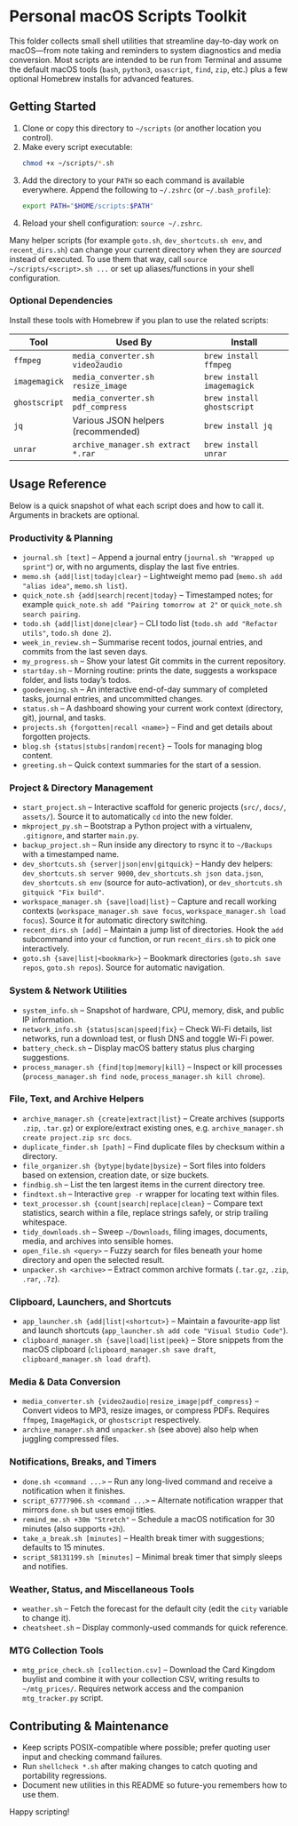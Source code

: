 # Personal macOS Scripts Toolkit

This folder collects small shell utilities that streamline day-to-day work on macOS—from note taking and reminders to system diagnostics and media conversion. Most scripts are intended to be run from Terminal and assume the default macOS tools (`bash`, `python3`, `osascript`, `find`, `zip`, etc.) plus a few optional Homebrew installs for advanced features.

## Getting Started

1. Clone or copy this directory to `~/scripts` (or another location you control).
2. Make every script executable:
   ```bash
   chmod +x ~/scripts/*.sh
   ```
3. Add the directory to your `PATH` so each command is available everywhere. Append the following to `~/.zshrc` (or `~/.bash_profile`):
   ```bash
   export PATH="$HOME/scripts:$PATH"
   ```
4. Reload your shell configuration: `source ~/.zshrc`.

Many helper scripts (for example `goto.sh`, `dev_shortcuts.sh env`, and `recent_dirs.sh`) can change your current directory when they are *sourced* instead of executed. To use them that way, call `source ~/scripts/<script>.sh ...` or set up aliases/functions in your shell configuration.

### Optional Dependencies

Install these tools with Homebrew if you plan to use the related scripts:

| Tool | Used By | Install |
| ---- | ------- | ------- |
| `ffmpeg` | `media_converter.sh video2audio` | `brew install ffmpeg` |
| `imagemagick` | `media_converter.sh resize_image` | `brew install imagemagick` |
| `ghostscript` | `media_converter.sh pdf_compress` | `brew install ghostscript` |
| `jq` | Various JSON helpers (recommended) | `brew install jq` |
| `unrar` | `archive_manager.sh extract *.rar` | `brew install unrar` |

## Usage Reference

Below is a quick snapshot of what each script does and how to call it. Arguments in brackets are optional.

### Productivity & Planning

- `journal.sh [text]` – Append a journal entry (`journal.sh "Wrapped up sprint"`) or, with no arguments, display the last five entries.
- `memo.sh {add|list|today|clear}` – Lightweight memo pad (`memo.sh add "alias idea"`, `memo.sh list`).
- `quick_note.sh {add|search|recent|today}` – Timestamped notes; for example `quick_note.sh add "Pairing tomorrow at 2"` or `quick_note.sh search pairing`.
- `todo.sh {add|list|done|clear}` – CLI todo list (`todo.sh add "Refactor utils"`, `todo.sh done 2`).
- `week_in_review.sh` – Summarise recent todos, journal entries, and commits from the last seven days.
- `my_progress.sh` – Show your latest Git commits in the current repository.
- `startday.sh` – Morning routine: prints the date, suggests a workspace folder, and lists today’s todos.
- `goodevening.sh` – An interactive end-of-day summary of completed tasks, journal entries, and uncommitted changes.
- `status.sh` – A dashboard showing your current work context (directory, git), journal, and tasks.
- `projects.sh {forgotten|recall <name>}` – Find and get details about forgotten projects.
- `blog.sh {status|stubs|random|recent}` – Tools for managing blog content.
- `greeting.sh` – Quick context summaries for the start of a session.

### Project & Directory Management

- `start_project.sh` – Interactive scaffold for generic projects (`src/`, `docs/`, `assets/`). Source it to automatically `cd` into the new folder.
- `mkproject_py.sh` – Bootstrap a Python project with a virtualenv, `.gitignore`, and starter `main.py`.
- `backup_project.sh` – Run inside any directory to rsync it to `~/Backups` with a timestamped name.
- `dev_shortcuts.sh {server|json|env|gitquick}` – Handy dev helpers: `dev_shortcuts.sh server 9000`, `dev_shortcuts.sh json data.json`, `dev_shortcuts.sh env` (source for auto-activation), or `dev_shortcuts.sh gitquick "Fix build"`.
- `workspace_manager.sh {save|load|list}` – Capture and recall working contexts (`workspace_manager.sh save focus`, `workspace_manager.sh load focus`). Source it for automatic directory switching.
- `recent_dirs.sh [add]` – Maintain a jump list of directories. Hook the `add` subcommand into your `cd` function, or run `recent_dirs.sh` to pick one interactively.
- `goto.sh {save|list|<bookmark>}` – Bookmark directories (`goto.sh save repos`, `goto.sh repos`). Source for automatic navigation.

### System & Network Utilities

- `system_info.sh` – Snapshot of hardware, CPU, memory, disk, and public IP information.
- `network_info.sh {status|scan|speed|fix}` – Check Wi-Fi details, list networks, run a download test, or flush DNS and toggle Wi-Fi power.
- `battery_check.sh` – Display macOS battery status plus charging suggestions.
- `process_manager.sh {find|top|memory|kill}` – Inspect or kill processes (`process_manager.sh find node`, `process_manager.sh kill chrome`).

### File, Text, and Archive Helpers

- `archive_manager.sh {create|extract|list}` – Create archives (supports `.zip`, `.tar.gz`) or explore/extract existing ones, e.g. `archive_manager.sh create project.zip src docs`.
- `duplicate_finder.sh [path]` – Find duplicate files by checksum within a directory.
- `file_organizer.sh {bytype|bydate|bysize}` – Sort files into folders based on extension, creation date, or size buckets.
- `findbig.sh` – List the ten largest items in the current directory tree.
- `findtext.sh` – Interactive `grep -r` wrapper for locating text within files.
- `text_processor.sh {count|search|replace|clean}` – Compare text statistics, search within a file, replace strings safely, or strip trailing whitespace.
- `tidy_downloads.sh` – Sweep `~/Downloads`, filing images, documents, media, and archives into sensible homes.
- `open_file.sh <query>` – Fuzzy search for files beneath your home directory and open the selected result.
- `unpacker.sh <archive>` – Extract common archive formats (`.tar.gz`, `.zip`, `.rar`, `.7z`).

### Clipboard, Launchers, and Shortcuts

- `app_launcher.sh {add|list|<shortcut>}` – Maintain a favourite-app list and launch shortcuts (`app_launcher.sh add code "Visual Studio Code"`).
- `clipboard_manager.sh {save|load|list|peek}` – Store snippets from the macOS clipboard (`clipboard_manager.sh save draft`, `clipboard_manager.sh load draft`).

### Media & Data Conversion

- `media_converter.sh {video2audio|resize_image|pdf_compress}` – Convert videos to MP3, resize images, or compress PDFs. Requires `ffmpeg`, `ImageMagick`, or `ghostscript` respectively.
- `archive_manager.sh` and `unpacker.sh` (see above) also help when juggling compressed files.

### Notifications, Breaks, and Timers

- `done.sh <command ...>` – Run any long-lived command and receive a notification when it finishes.
- `script_67777906.sh <command ...>` – Alternate notification wrapper that mirrors `done.sh` but uses emoji titles.
- `remind_me.sh +30m "Stretch"` – Schedule a macOS notification for 30 minutes (also supports `+2h`).
- `take_a_break.sh [minutes]` – Health break timer with suggestions; defaults to 15 minutes.
- `script_58131199.sh [minutes]` – Minimal break timer that simply sleeps and notifies.

### Weather, Status, and Miscellaneous Tools

- `weather.sh` – Fetch the forecast for the default city (edit the `city` variable to change it).
- `cheatsheet.sh` – Display commonly-used commands for quick reference.

### MTG Collection Tools

- `mtg_price_check.sh [collection.csv]` – Download the Card Kingdom buylist and combine it with your collection CSV, writing results to `~/mtg_prices/`. Requires network access and the companion `mtg_tracker.py` script.

## Contributing & Maintenance

- Keep scripts POSIX-compatible where possible; prefer quoting user input and checking command failures.
- Run `shellcheck *.sh` after making changes to catch quoting and portability regressions.
- Document new utilities in this README so future-you remembers how to use them.

Happy scripting!
